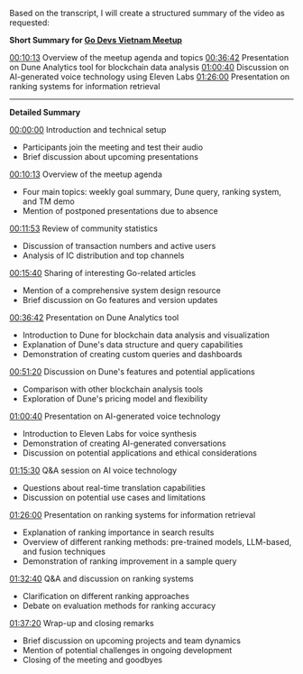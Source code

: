 

Based on the transcript, I will create a structured summary of the video as requested:

**Short Summary for [Go Devs Vietnam Meetup](https://www.youtube.com/live/yEboOPUZ2wE)**

[00:10:13](https://www.youtube.com/live/yEboOPUZ2wE&t=613) Overview of the meetup agenda and topics
[00:36:42](https://www.youtube.com/live/yEboOPUZ2wE&t=2202) Presentation on Dune Analytics tool for blockchain data analysis
[01:00:40](https://www.youtube.com/live/yEboOPUZ2wE&t=3640) Discussion on AI-generated voice technology using Eleven Labs
[01:26:00](https://www.youtube.com/live/yEboOPUZ2wE&t=5160) Presentation on ranking systems for information retrieval

---

**Detailed Summary**

[00:00:00](https://www.youtube.com/live/yEboOPUZ2wE&t=0) Introduction and technical setup
- Participants join the meeting and test their audio
- Brief discussion about upcoming presentations

[00:10:13](https://www.youtube.com/live/yEboOPUZ2wE&t=613) Overview of the meetup agenda
- Four main topics: weekly goal summary, Dune query, ranking system, and TM demo
- Mention of postponed presentations due to absence

[00:11:53](https://www.youtube.com/live/yEboOPUZ2wE&t=713) Review of community statistics
- Discussion of transaction numbers and active users
- Analysis of IC distribution and top channels

[00:15:40](https://www.youtube.com/live/yEboOPUZ2wE&t=940) Sharing of interesting Go-related articles
- Mention of a comprehensive system design resource
- Brief discussion on Go features and version updates

[00:36:42](https://www.youtube.com/live/yEboOPUZ2wE&t=2202) Presentation on Dune Analytics tool
- Introduction to Dune for blockchain data analysis and visualization
- Explanation of Dune's data structure and query capabilities
- Demonstration of creating custom queries and dashboards

[00:51:20](https://www.youtube.com/live/yEboOPUZ2wE&t=3080) Discussion on Dune's features and potential applications
- Comparison with other blockchain analysis tools
- Exploration of Dune's pricing model and flexibility

[01:00:40](https://www.youtube.com/live/yEboOPUZ2wE&t=3640) Presentation on AI-generated voice technology
- Introduction to Eleven Labs for voice synthesis
- Demonstration of creating AI-generated conversations
- Discussion on potential applications and ethical considerations

[01:15:30](https://www.youtube.com/live/yEboOPUZ2wE&t=4530) Q&A session on AI voice technology
- Questions about real-time translation capabilities
- Discussion on potential use cases and limitations

[01:26:00](https://www.youtube.com/live/yEboOPUZ2wE&t=5160) Presentation on ranking systems for information retrieval
- Explanation of ranking importance in search results
- Overview of different ranking methods: pre-trained models, LLM-based, and fusion techniques
- Demonstration of ranking improvement in a sample query

[01:32:40](https://www.youtube.com/live/yEboOPUZ2wE&t=5560) Q&A and discussion on ranking systems
- Clarification on different ranking approaches
- Debate on evaluation methods for ranking accuracy

[01:37:20](https://www.youtube.com/live/yEboOPUZ2wE&t=5840) Wrap-up and closing remarks
- Brief discussion on upcoming projects and team dynamics
- Mention of potential challenges in ongoing development
- Closing of the meeting and goodbyes